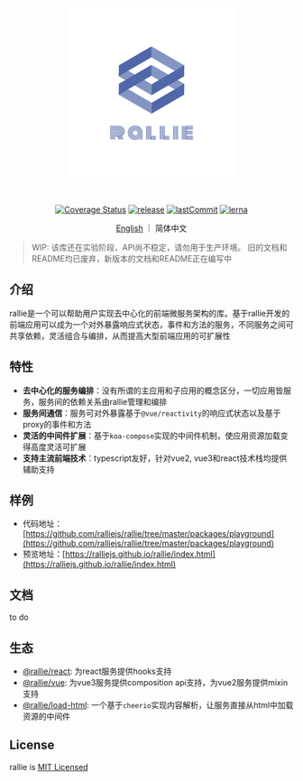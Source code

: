<div align="center">
  <img style="margin: 16px" width=300 height=300 src="docs/_media/logo_transparent.png" />
  <br><br>

  [![Coverage Status](https://coveralls.io/repos/github/ralliejs/rallie/badge.svg?branch=master)](https://coveralls.io/github/ralliejs/rallie?branch=master) [![release](https://img.shields.io/github/release/ralliejs/rallie.svg)](https://github.com/ralliejs/rallie/releases) [![lastCommit](https://img.shields.io/github/last-commit/ralliejs/rallie)](https://github.com/ralliejs/rallie/commits/master) [![lerna](https://img.shields.io/badge/maintained%20with-lerna-cc00ff.svg)](https://lerna.js.org/)

</div>

<div align="center">

[English](https://github.com/ralliejs/rallie/blob/master/README.md) ｜ 简体中文

</div>

> WIP: 该库还在实验阶段，API尚不稳定，请勿用于生产环境。 旧的文档和README均已废弃，新版本的文档和README正在编写中

## 介绍
rallie是一个可以帮助用户实现去中心化的前端微服务架构的库。基于rallie开发的前端应用可以成为一个对外暴露响应式状态，事件和方法的服务，不同服务之间可共享依赖，灵活组合与编排，从而提高大型前端应用的可扩展性
## 特性
- **去中心化的服务编排**：没有所谓的主应用和子应用的概念区分，一切应用皆服务，服务间的依赖关系由rallie管理和编排
- **服务间通信**：服务可对外暴露基于`@vue/reactivity`的响应式状态以及基于proxy的事件和方法
- **灵活的中间件扩展**：基于`koa-compose`实现的中间件机制，使应用资源加载变得高度灵活可扩展
- **支持主流前端技术**：typescript友好，针对vue2, vue3和react技术栈均提供辅助支持

## 样例
- 代码地址：[https://github.com/ralliejs/rallie/tree/master/packages/playground](https://github.com/ralliejs/rallie/tree/master/packages/playground)
- 预览地址：[https://ralliejs.github.io/rallie/index.html](https://ralliejs.github.io/rallie/index.html)

## 文档
to do

## 生态
- [@rallie/react](https://github.com/ralliejs/rallie/tree/master/packages/react): 为react服务提供hooks支持
- [@rallie/vue](https://github.com/ralliejs/rallie/tree/master/packages/vue): 为vue3服务提供composition api支持，为vue2服务提供mixin支持
- [@rallie/load-html](https://github.com/ralliejs/rallie/tree/master/packages/load-html): 一个基于`cheerio`实现内容解析，让服务直接从html中加载资源的中间件

## License
rallie is [MIT Licensed](https://github.com/ralliejs/rallie/blob/master/LICENSE)

